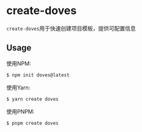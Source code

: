 # create-doves

`create-doves`用于快速创建项目模板，提供可配置信息
## Usage

使用NPM:

```bash
$ npm init doves@latest
```

使用Yarn:

```bash
$ yarn create doves
```

使用PNPM:

```bash
$ pnpm create doves
```
